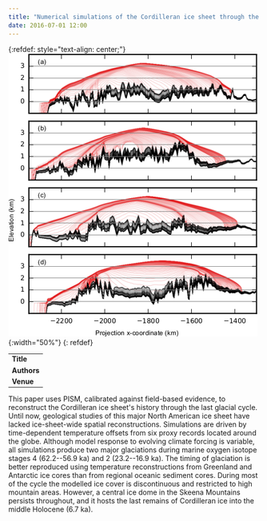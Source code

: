 ```yaml
---
title: "Numerical simulations of the Cordilleran ice sheet through the last glacial cycle"
date: 2016-07-01 12:00
---
```


{:refdef: style="text-align: center;"}
![](/img/applications/seguinotetal2016.png){:width="50%"}
{: refdef}


||
|-
| **Title** | [Numerical simulations of the Cordilleran ice sheet through the last glacial cycle](http://www.the-cryosphere.net/10/639/2016/) |
| **Authors** | [J. Seguinot](https://juseg.github.io), I. Rogozhina, A.P. Stroeven, M. Margold, and J. Kleman |
| **Venue** |  [The Cryosphere](http://www.the-cryosphere.net/index.html)  |

This paper uses PISM, calibrated against field-based evidence, to reconstruct the Cordilleran ice sheet's history through the last glacial cycle. Until now, geological studies of this major North American ice sheet have lacked ice-sheet-wide spatial reconstructions.
Simulations are driven by time-dependent temperature offsets from six proxy records located around the globe. Although model response to evolving climate forcing is variable, all simulations produce two major glaciations during marine oxygen isotope stages 4 (62.2--56.9 ka) and 2 (23.2--16.9 ka). The timing of glaciation is better reproduced using temperature reconstructions from Greenland and Antarctic ice cores than from regional oceanic sediment cores. During most of the cycle the modelled ice cover is discontinuous and restricted to high mountain areas. However, a central ice dome in the Skeena Mountains persists throughout, and it hosts the last remains of Cordilleran ice into the middle Holocene (6.7 ka).

